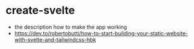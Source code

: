 # create-svelte

+ the description how to make the app working
+ https://dev.to/robertobutti/how-to-start-building-your-static-website-with-svelte-and-tailwindcss-hbk
